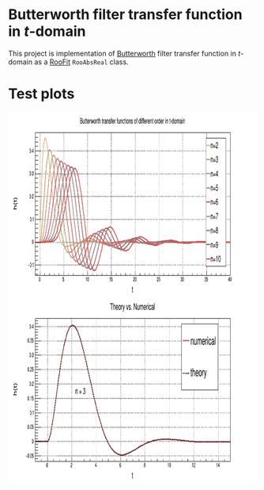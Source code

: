 # Butterworth filter transfer function in *t*-domain
This project is implementation of [Butterworth](https://en.wikipedia.org/wiki/Butterworth_filter) filter transfer function in *t*-domain as a [RooFit](https://root.cern.ch/roofit) `RooAbsReal` class.

# Test plots
<p float="center">
  <img src="Test.png" height="750">
</p></img></img></p>
